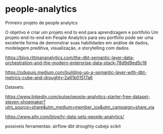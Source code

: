 # people-analytics
Primeiro projeto de people analytcs

O objetivo é criar um projeto end to end para aprendizagem e portifolio
Um projeto end-to-end em People Analytics para seu portfólio pode ser uma excelente forma de demonstrar suas habilidades em análise de dados, modelagem preditiva, visualização, e storytelling com dados.

https://blog.rittmananalytics.com/the-dbt-semantic-layer-data-orchestration-and-the-modern-enterprise-data-stack-78d9d9ed5c18

https://odupuis.medium.com/building-up-a-semantic-layer-with-dbt-metrics-cube-and-droughty-2a61b01517a6

Datasets:

https://www.linkedin.com/pulse/people-analytics-starter-free-dataset-steven-shoemaker?utm_source=share&utm_medium=member_ios&utm_campaign=share_via

https://www.aihr.com/blog/hr-data-sets-people-analytics/


possiveis ferramentas:
airflow
dbt
droughty
cubejs
scikit



